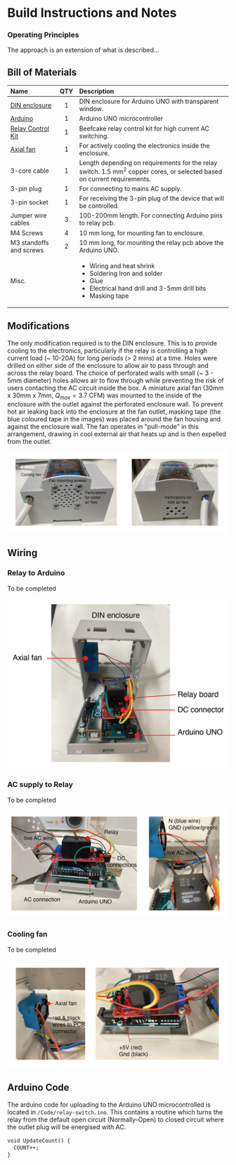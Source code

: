 # Build Instructions and Notes

### Operating Principles

The approach is an extension of what is described...


## Bill of Materials

|Name               |QTY|Description                           |
|:------------------|:-:|:-------------------------------------|
|[DIN enclosure](https://uk.rs-online.com/web/p/cases-for-arduino/8607599)|1  |DIN enclosure for Arduino UNO with transparent window. |
|[Arduino](https://uk.rs-online.com/web/p/arduino/7154081)|1  |Arduino UNO microcontroller|
|[Relay Control Kit](https://www.sparkfun.com/products/13815)|1  |Beefcake relay control kit for high current AC switching.|
|[Axial fan](https://uk.farnell.com/sunon/mc30060v2-0000-a99/fan-30x30x6-9mm-5vdc/dp/1924848)|1  |For actively cooling the electronics inside the enclosure.|
|3-core cable|1  |Length depending on requirements for the relay switch. 1.5 mm$^2$ copper cores, or selected based on current requirements.|
|3-pin plug|1  |For connecting to mains AC supply.|
|3-pin socket|1 |For receiving the 3-pin plug of the device that will be controlled.|
|Jumper wire cables|3  |100-200mm length. For connecting Arduino pins to relay pcb.|
|M4 Screws|4  |10 mm long, for mounting fan to enclosure.|
|M3 standoffs and screws|2  |10 mm long, for mounting the relay pcb above the Arduino UNO.|
|Misc.|   | <ul><li>Wiring and heat shrink</li><li>Soldering Iron and solder</li><li>Glue</li><li>Electrical hand drill and 3-5mm drill bits</li><li>Masking tape</li></ul>|

## Modifications

The only modification required is to the DIN enclosure. This is to provide cooling to the electronics, particularly if the relay is controlling a high current load (~ 10-20A) for long periods (> 2 mins) at a time. Holes were drilled on either side of the enclosure to allow air to pass through and across the relay board. The choice of perforated walls with small (~ 3 - 5mm diameter) holes allows air to flow through while preventing the risk of users contacting the AC circuit inside the box. A miniature axial fan (30mm x 30mm x 7mm, $Q_{max} = 3.7$ CFM) was mounted to the inside of the enclosure with the outlet against the perforated enclosure wall. To prevent hot air leaking back into the enclosure at the fan outlet, masking tape (the blue coloured tape in the images) was placed around the fan housing and against the enclosure wall. The fan operates in "pull-mode" in this arrangement, drawing in cool external air that heats up and is then expelled from the outlet.  

![Modifications for air cooling](./Images/enclosure-perforations.png)


## Wiring

### Relay to Arduino

To be completed

![DC connections between Relay and Arduino](./Images/internals-DC.png)

### AC supply to Relay

To be completed

![AC connections to Relay](./Images/internals-AC.png)

### Cooling fan

To be completed

![DC connections between Fan and Relay PCB/Arduino](./Images/internals-fan.png)




## Arduino Code

The arduino code for uploading to the Arduino UNO microcontrolled is located in `/Code/relay-switch.ino`. This contains a routine which turns the relay from the default open circuit (Normally-Open) to closed circuit where the outlet plug will be energised with AC.


```
void UpdateCount() {
  COUNT++;
}
```



